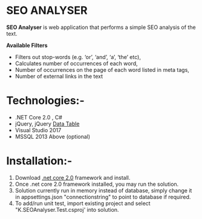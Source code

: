 # SEO ANALYSER
**SEO Analyser** is web application that performs a simple SEO analysis of the text.

**Available Filters**
 - Filters out stop-words (e.g. ‘or’, ‘and’, ‘a’, ‘the’ etc),
 - Calculates number of occurrences of each word,
 - Number of occurrences on the page of each word listed in meta tags,
 - Number of external links in the text

# Technologies:-
 * .NET Core 2.0 , C#
 * jQuery, jQuery [Data Table](https://datatables.net/) 
 * Visual Studio 2017
 * MSSQL 2013 Above (optional)
 
# Installation:-
1. Download [.net core 2.0](https://www.microsoft.com/net/download/dotnet-core/2.0) framework and install.
2. Once .net core 2.0 framework installed, you may run the solution.
3. Solution currently run in memory instead of database, simply change it in appsettings.json "connectionstring" to point to database if required.
4. To add/run unit test, import existing project and select "K.SEOAnalyser.Test.csproj' into solution.


 
 
